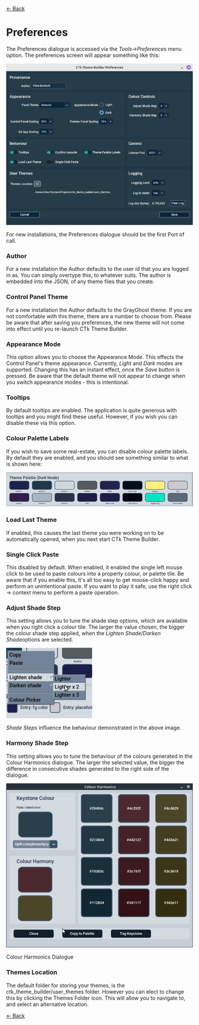 [<- Back](user_guide.md)
# Preferences
The Preferences dialogue is accessed via the *Tools->Preferences* menu option.
The preferences screen will appear something like this:

![Preferences](preferences.png)

For new installations, the Preferences dialogue should be the first Port of call.

### Author
For a new installation the Author defaults to the user id that you are logged in as. You can simply overtype this, to whatever suits. The author is embedded into the JSON, of any theme files that you create.


### Control Panel Theme

For a new installation the Author defaults to the GrayGhost theme. If you are not comfortable with this theme, there are a number to choose from. Please be aware that after saving you preferences, the new theme will not come into effect until you re-launch CTk Theme Builder.

### Appearance Mode

This option allows you to choose the Appearance Mode. This effects the Control Panel's theme appearance. Currently, *Light* and *Dark* modes are supported.
Changing this has an instant effect, once the _Save_ button is pressed. Be aware that the default theme will not appear to change when you switch appearance modes - this is intentional.

### Tooltips
By default tooltips are enabled. The application is quite generous with tooltips and you might find these useful. However, if you wish you can disable these via this option.

### Colour Palette Labels
If you wish to save some real-estate, you can disable colour palette labels.
By default they are enabled, and you should see something similar to what is shown here:  
  
  ![palette labels](palette-labels.png)

### Load Last Theme
If enabled, this causes the last theme you were working on to be automatically opened, when you next start CTk Theme Builder.


### Single Click Paste
This disabled by default. When enabled, it enabled the single left mouse click to be used to paste colours into a property colour, or palette tile. Be aware that if you enable this, it's all too easy to get mouse-click happy and perform an unintentional paste. If you want to play it safe, use the right click -> context menu to perform a paste operation.

### Adjust Shade Step
This setting allows you to tune the shade step options, which are available when you right click a colour tile. The larger the value chosen, the bigger the colour shade step applied, when the *Lighten Shade/Darken Shade*options are selected.

  ![shade steps](shade-steps.png)
 
 *Shade Steps* influence the behaviour demonstrated in the above image.
 
 
### Harmony Shade Step

This setting allows you to tune the behaviour of the colours generated in the Colour Harmonics dialogue. The larger the selected value, the bigger the difference in consecutive shades generated to the right side of the dialogue.

  ![colour harmonies](colour-harmonics.png)

Colour Harmonics Dialogue

### Themes Location
The default folder for storing your themes, is the ctk\_theme\_builder/user_themes folder. However you can elect to change this by clicking the Themes Folder icon. This will allow you to navigate to, and select an alternative location.

[<- Back](user_guide.md)